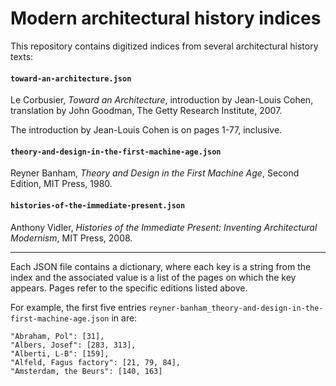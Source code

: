 #  Modern architectural history indices

This repository contains digitized indices from several architectural history texts:

#### `toward-an-architecture.json`
Le Corbusier, *Toward an Architecture*, introduction by Jean-Louis Cohen, translation by John Goodman, The Getty Research Institute, 2007.

The introduction by Jean-Louis Cohen is on pages 1-77, inclusive.

#### `theory-and-design-in-the-first-machine-age.json`
Reyner Banham, *Theory and Design in the First Machine Age*, Second Edition, MIT Press, 1980.

#### `histories-of-the-immediate-present.json`
Anthony Vidler, *Histories of the Immediate Present: Inventing Architectural Modernism*, MIT Press, 2008.

----

Each JSON file contains a dictionary, where each key is a string from the index and the associated value
is a list of the pages on which the key appears. Pages refer to the specific editions listed above.

For example, the first five entries `reyner-banham_theory-and-design-in-the-first-machine-age.json` in are:
```
"Abraham, Pol": [31],
"Albers, Josef": [283, 313],
"Alberti, L-B": [159],
"Alfeld, Fagus factory": [21, 79, 84],
"Amsterdam, the Beurs": [140, 163]
```
